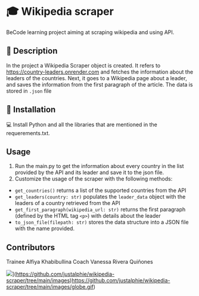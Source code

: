 # :mortar_board: Wikipedia scraper 
BeCode learning project aiming at scraping wikipedia and using API.

## :bell: Description 
In the project a Wikipedia Scraper object is created. It refers to https://country-leaders.onrender.com and fetches the information about the leaders of the countries. Next, it goes to a Wikipedia page about a leader, and saves the information from the first paragraph of the article. The data is stored in ```.json``` file

## :school_satchel: Installation
:computer: Install Python and all the libraries that are mentioned in the requerements.txt.

## Usage
1. Run the main.py to get the information about every country in the list provided by the API and its leader and save it to the json file. 
2. Customize the usage of the scraper with the following methods:
- `get_countries()` returns a list of the supported countries from the API
- `get_leaders(country: str)` populates the `leader_data` object with the leaders of a country retrieved from the API
- `get_first_paragraph(wikipedia_url: str)` returns the first paragraph (defined by the HTML tag `<p>`) with details about the leader
- `to_json_file(filepath: str)` stores the data structure into a JSON file with the name provided.

## Contributors 
Trainee Alfiya Khabibullina
Coach Vanessa Rivera Quiñones

![]([https://github.com//globe.gif)](https://github.com/justalphie/wikipedia-scraper/tree/main/images)https://github.com/justalphie/wikipedia-scraper/tree/main/images/globe.gif)
